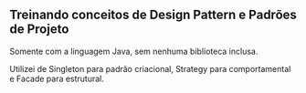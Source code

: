 ## Treinando conceitos de Design Pattern e  Padrões de Projeto
Somente com a linguagem Java, sem nenhuma biblioteca inclusa.

Utilizei de Singleton para padrão criacional, Strategy para comportamental e Facade para estrutural. 
